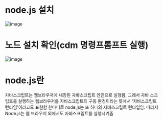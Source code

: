 # node.js 설치

![image](https://github.com/jaejae87/React_basic/assets/129706762/a1e06abe-a3d9-4561-97a1-2bf64366cb37)

# 노드 설치 확인(cdm 명령프롬프트 실행)
![image](https://github.com/jaejae87/React_basic/assets/129706762/49dae4d6-f4ec-4798-8404-0f359e4dc82f)

# node.js란 

자바스크립트는 웹브라우저에 내장된 자바스크립트 엔진으로 실행됨, 그래서 자바 스크립트를 실행하는 웹브라우저를 자바스크립트의
구동 환경이라는 뜻에서 '자바스크립트 런타임'이라고도 표현함
한마디로 node.js는 또 하나의 자바스크립트 런타입임. 따라서 Node.js는 웹 브라우저 외에서도
자바스크립트를 실행시켜줌
